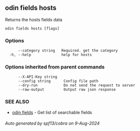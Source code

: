 ## odin fields hosts

Returns the hosts fields data

```
odin fields hosts [flags]
```

### Options

```
      --category string   Required. get the category
  -h, --help              help for hosts
```

### Options inherited from parent commands

```
      --X-API-Key string   
      --config string      Config file path
      --dry-run            Do not send the request to server
      --raw-output         Output raw json response
```

### SEE ALSO

* [odin fields](odin_fields.md)	 - Get list of searchable fields

###### Auto generated by spf13/cobra on 9-Aug-2024
